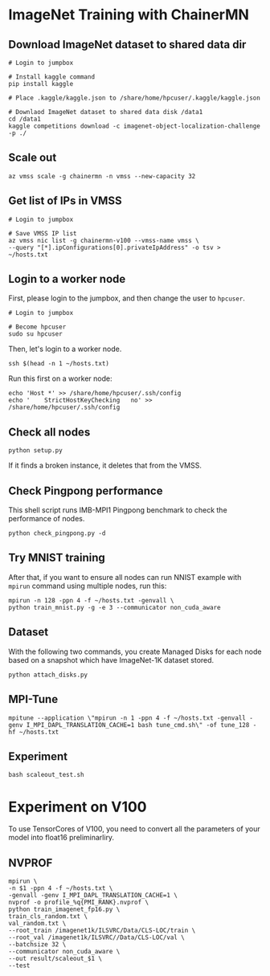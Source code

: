# ImageNet Training with ChainerMN

## Download ImageNet dataset to shared data dir

```
# Login to jumpbox

# Install kaggle command
pip install kaggle

# Place .kaggle/kaggle.json to /share/home/hpcuser/.kaggle/kaggle.json

# Downlaod ImageNet dataset to shared data disk /data1
cd /data1
kaggle competitions download -c imagenet-object-localization-challenge -p ./
```

## Scale out

```
az vmss scale -g chainermn -n vmss --new-capacity 32
```

## Get list of IPs in VMSS

```
# Login to jumpbox

# Save VMSS IP list
az vmss nic list -g chainermn-v100 --vmss-name vmss \
--query "[*].ipConfigurations[0].privateIpAddress" -o tsv > ~/hosts.txt
```

## Login to a worker node

First, please login to the jumpbox, and then change the user to `hpcuser`.

```
# Login to jumpbox

# Become hpcuser
sudo su hpcuser
```

Then, let's login to a worker node.

```
ssh $(head -n 1 ~/hosts.txt)
```

Run this first on a worker node:

```
echo 'Host *' >> /share/home/hpcuser/.ssh/config
echo '    StrictHostKeyChecking   no' >> /share/home/hpcuser/.ssh/config
```

## Check all nodes

```
python setup.py
```

If it finds a broken instance, it deletes that from the VMSS.

## Check Pingpong performance

This shell script runs IMB-MPI1 Pingpong benchmark to check the performance of nodes.

```
python check_pingpong.py -d
```

## Try MNIST training

After that, if you want to ensure all nodes can run NNIST example
with `mpirun` command using multiple nodes, run this:

```
mpirun -n 128 -ppn 4 -f ~/hosts.txt -genvall \
python train_mnist.py -g -e 3 --communicator non_cuda_aware
```

## Dataset 

With the following two commands, you create Managed Disks for each node based on a snapshot which have ImageNet-1K dataset stored.

```
python attach_disks.py
```

## MPI-Tune

```
mpitune --application \"mpirun -n 1 -ppn 4 -f ~/hosts.txt -genvall -genv I_MPI_DAPL_TRANSLATION_CACHE=1 bash tune_cmd.sh\" -of tune_128 -hf ~/hosts.txt
```

## Experiment

```
bash scaleout_test.sh
```

# Experiment on V100

To use TensorCores of V100, you need to convert all the parameters of your model into float16 preliminarliry.

## NVPROF

```
mpirun \
-n $1 -ppn 4 -f ~/hosts.txt \
-genvall -genv I_MPI_DAPL_TRANSLATION_CACHE=1 \
nvprof -o profile_%q{PMI_RANK}.nvprof \
python train_imagenet_fp16.py \
train_cls_random.txt \
val_random.txt \
--root_train /imagenet1k/ILSVRC/Data/CLS-LOC/train \
--root_val /imagenet1k/ILSVRC//Data/CLS-LOC/val \
--batchsize 32 \
--communicator non_cuda_aware \
--out result/scaleout_$1 \
--test
```
